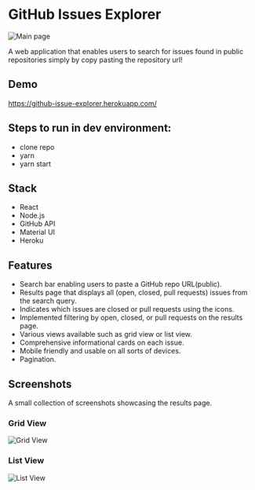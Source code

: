 # GitHub Issues Explorer
![Main page](https://i.imgur.com/njpnLzy.png)

A web application that enables users to search for issues found in public repositories simply by copy pasting the repository url!


## Demo
https://github-issue-explorer.herokuapp.com/

## Steps to run in dev environment:

- clone repo
- yarn
- yarn start

## Stack
- React
- Node.js
- GitHub API
- Material UI
- Heroku

## Features
- Search bar enabling users to paste a GitHub repo URL(public).
- Results page that displays all (open, closed, pull requests) issues from the search query.
- Indicates which issues are closed or pull requests using the icons.
- Implemented filtering by open, closed, or pull requests on the results page.
- Various views available such as grid view or list view.
- Comprehensive informational cards on each issue.
- Mobile friendly and usable on all sorts of devices.
- Pagination.

## Screenshots
A small collection of screenshots showcasing the results page.

### Grid View
![Grid View](https://i.imgur.com/u58GrpN.png)

### List View
![List View](https://i.imgur.com/hOSYzQT.png)


